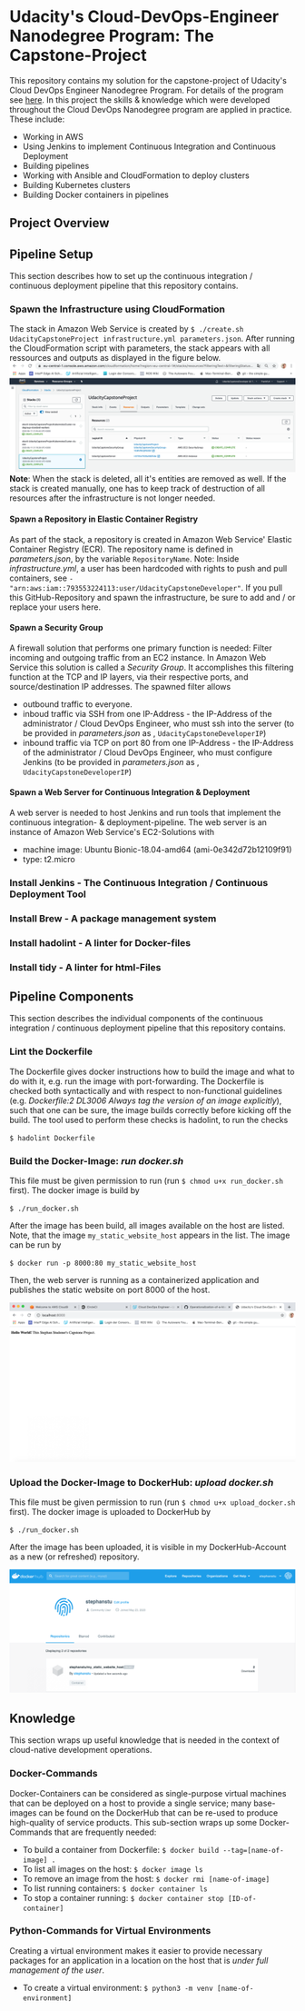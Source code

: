 # Udacity's Cloud-DevOps-Engineer Nanodegree Program: The Capstone-Project
This repository contains my solution for the capstone-project of Udacity's Cloud DevOps Engineer Nanodegree Program.  For details of the program see [here](https://www.udacity.com/course/cloud-dev-ops-nanodegree--nd9991).
In this project the skills & knowledge which were developed throughout the Cloud DevOps Nanodegree program are applied in practice. These include:

* Working in AWS
* Using Jenkins to implement Continuous Integration and Continuous Deployment
* Building pipelines
* Working with Ansible and CloudFormation to deploy clusters
* Building Kubernetes clusters
* Building Docker containers in pipelines

## Project Overview

## Pipeline Setup
This section describes how to set up the continuous integration / continuous deployment pipeline that this repository contains.
### Spawn the Infrastructure using CloudFormation
The stack in Amazon Web Service is created by
`$ ./create.sh UdacityCapstoneProject infrastructure.yml parameters.json`.
After running the CloudFormation script with parameters, the stack appears with all ressources and outputs as displayed in the figure below.
![spawn_infrastructure.png](doc/spawn_infrastructure.png)
**Note**: When the stack is deleted, all it's entities are removed as well. If the stack is created manually, one has to keep track of destruction of all resources after the infrastructure is not longer needed.

#### Spawn a Repository in Elastic Container Registry
As part of the stack, a repository is created in Amazon Web Service' Elastic Container Registry (ECR).
The repository name is defined in _parameters.json_, by the variable `RepositoryName`.
Note: Inside _infrastructure.yml_, a user has been hardcoded with rights to push and pull containers, see `- "arn:aws:iam::793553224113:user/UdacityCapstoneDeveloper"`. If you pull this GitHub-Repository and spawn the infrastructure, be sure to add and / or replace your users here.

#### Spawn a Security Group
A firewall solution that performs one primary function is needed: Filter incoming and outgoing traffic from an EC2 instance. In Amazon Web Service this solution is called a _Security Group_. It accomplishes this filtering function at the TCP and IP layers, via their respective ports, and source/destination IP addresses. The spawned filter allows

* outbound traffic to everyone.
* inboud traffic via SSH from one IP-Address - the IP-Address of the administrator / Cloud DevOps Engineer, who must ssh into the server (to be provided in _parameters.json_ as , `UdacityCapstoneDeveloperIP`)
* inbound traffic via TCP on port 80 from one IP-Address - the IP-Address of the administrator / Cloud DevOps Engineer, who must configure Jenkins (to be provided in _parameters.json_ as , `UdacityCapstoneDeveloperIP`)

#### Spawn a Web Server for Continuous Integration & Deployment
A web server is needed to host Jenkins and run tools that implement the continuous integration- & deployment-pipeline. The web server is an instance of Amazon Web Service's EC2-Solutions with

* machine image: Ubuntu Bionic-18.04-amd64 (ami-0e342d72b12109f91)
* type: t2.micro


### Install Jenkins - The Continuous Integration / Continuous Deployment Tool
### Install Brew - A package management system
### Install hadolint - A linter for Docker-files
### Install tidy - A linter for html-Files

## Pipeline Components
This section describes the individual components of the continuous integration / continuous deployment pipeline that this repository contains.
### Lint the Dockerfile
The Dockerfile gives docker instructions how to build the image and what to do with it, e.g. run the image with port-forwarding. The Dockerfile is checked both syntactically and with respect to non-functional guidelines (e.g. _Dockerfile:2 DL3006 Always tag the version of an image explicitly_), such that one can be sure, the image builds correctly before kicking off the build. The tool used to perform these checks is hadolint, to run the checks

`$ hadolint Dockerfile`

### Build the Docker-Image: _run docker.sh_
This file must be given permission to run (run `$ chmod u+x run_docker.sh` first). The docker image is build by

`$ ./run_docker.sh`

After the image has been build, all images available on the host are listed.
Note, that the image `my_static_website_host` appears in the list.
The image can be run by

`$ docker run -p 8000:80 my_static_website_host`

Then, the web server is running as a containerized application and publishes the static website on port 8000 of the host.

![local_container_run](doc/local_container_run.png)

### Upload the Docker-Image to DockerHub: _upload docker.sh_
This file must be given permission to run (run `$ chmod u+x upload_docker.sh` first). The docker image is uploaded to DockerHub by

`$ ./run_docker.sh`

After the image has been uploaded, it is visible in my DockerHub-Account as a new (or refreshed) repository.

![repository_in_dockerhub](doc/repository_in_dockerhub.png)

## Knowledge
This section wraps up useful knowledge that is needed in the context of cloud-native development operations.
### Docker-Commands
Docker-Containers can be considered as single-purpose virtual machines that can be deployed on a host to provide a single service; many base-images can be found on the DockerHub that can be re-used to produce high-quality of service products. This sub-section wraps up some Docker-Commands that are frequently needed:

* To build a container from Dockerfile: `$ docker build --tag=[name-of-image] .`
* To list all images on the host: `$ docker image ls`
* To remove an image from the host: `$ docker rmi [name-of-image]`
* To list running containers: `$ docker container ls`
* To stop a container running: `$ docker container stop [ID-of-container]`

### Python-Commands for Virtual Environments
Creating a virtual environment makes it easier to provide necessary packages for an application in a location on the host that is _under full management of the user_.

* To create a virtual environment: `$ python3 -m venv [name-of-environment]`
